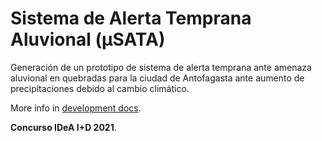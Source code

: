 # Sistema de Alerta Temprana Aluvional (μSATA)

Generación de un prototipo de sistema de  alerta temprana ante amenaza aluvional
en quebradas para la ciudad de Antofagasta ante aumento de precipitaciones debido
al cambio climático.

More info in [development docs](docs/development.md).

**Concurso IDeA I+D 2021**.
